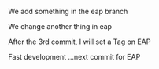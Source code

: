We add something in the eap branch 

We change another thing in eap 

After the 3rd commit, I will set a Tag on EAP

Fast development ...next commit for EAP